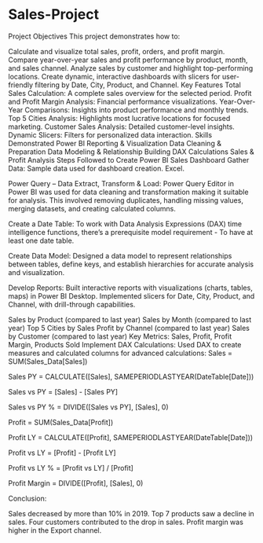 # Sales-Project
Project Objectives
This project demonstrates how to:

Calculate and visualize total sales, profit, orders, and profit margin.
Compare year-over-year sales and profit performance by product, month, and sales channel.
Analyze sales by customer and highlight top-performing locations.
Create dynamic, interactive dashboards with slicers for user-friendly filtering by Date, City, Product, and Channel.
Key Features
Total Sales Calculation: A complete sales overview for the selected period.
Profit and Profit Margin Analysis: Financial performance visualizations.
Year-Over-Year Comparisons: Insights into product performance and monthly trends.
Top 5 Cities Analysis: Highlights most lucrative locations for focused marketing.
Customer Sales Analysis: Detailed customer-level insights.
Dynamic Slicers: Filters for personalized data interaction.
Skills Demonstrated
Power BI Reporting & Visualization
Data Cleaning & Preparation
Data Modeling & Relationship Building
DAX Calculations
Sales & Profit Analysis
Steps Followed to Create Power BI Sales Dashboard
Gather Data: Sample data used for dashboard creation. Excel.

Power Query – Data Extract, Transform & Load: Power Query Editor in Power BI was used for data cleaning and transformation making it suitable for analysis. This involved removing duplicates, handling missing values, merging datasets, and creating calculated columns.

Create a Date Table: To work with Data Analysis Expressions (DAX) time intelligence functions, there’s a prerequisite model requirement - To have at least one date table.

Create Data Model: Designed a data model to represent relationships between tables, define keys, and establish hierarchies for accurate analysis and visualization.

Develop Reports: Built interactive reports with visualizations (charts, tables, maps) in Power BI Desktop. Implemented slicers for Date, City, Product, and Channel, with drill-through capabilities.

Sales by Product (compared to last year)
Sales by Month (compared to last year)
Top 5 Cities by Sales
Profit by Channel (compared to last year)
Sales by Customer (compared to last year) Key Metrics: Sales, Profit, Profit Margin, Products Sold
Implement DAX Calculations: Used DAX to create measures and calculated columns for advanced calculations:
Sales = SUM(Sales_Data[Sales])

Sales PY = CALCULATE([Sales], SAMEPERIODLASTYEAR(DateTable[Date]))

Sales vs PY = [Sales] - [Sales PY]

Sales vs PY % = DIVIDE([Sales vs PY], [Sales], 0)

Profit = SUM(Sales_Data[Profit])

Profit LY = CALCULATE([Profit], SAMEPERIODLASTYEAR(DateTable[Date]))

Profit vs LY = [Profit] - [Profit LY]

Profit vs LY % = [Profit vs LY] / [Profit]

Profit Margin = DIVIDE([Profit], [Sales], 0)

Conclusion:

Sales decreased by more than 10% in 2019. Top 7 products saw a decline in sales. Four customers contributed to the drop in sales. Profit margin was higher in the Export channel.
